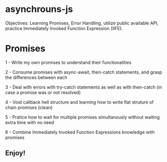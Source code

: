 # asynchrouns-js
Objectives: Learning Promises, Error Handling, utilize public available API, practice Immediately Invoked Function Expression (IIFE). 

# Promises
1 - Write my own promises to understand their functionalities

2 - Consume promises with async-await, then-catch statements, and grasp the differences between each

3 - Deal with errors with try-catch statements as well as with then-catch (in case a promise was or not resolved)

4 - Void callback hell structure and learning how to write flat struture of chain promises (clean)

5 - Pratice how to wait for multiple promises simultanously without waiting extra time with no need

6 - Combine Immediately Invoked Function Expressions knowledge with promises


## Enjoy!

